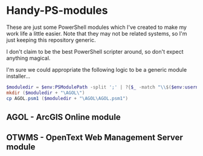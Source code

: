 # Handy-PS-modules

These are just some PowerShell modules which I've created to make my work life a little easier.
Note that they may not be related systems, so I'm just keeping this repository generic.

I don't claim to be the best PowerShell scripter around, so don't expect anything magical.

I'm sure we could appropriate the following logic to be a generic module installer...
```PowerShell
$moduledir = $env:PSModulePath -split ';' | ?{$_ -match "\\$($env:username)\\"} | select -first 1
mkdir ($moduledir + "\AGOL\")
cp AGOL.psm1 ($moduledir + "\AGOL\AGOL.psm1")
```

## AGOL - ArcGIS Online module


## OTWMS - OpenText Web Management Server module
